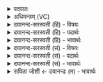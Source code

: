 <details><summary>पदपाठः</summary>

धा॒नाव॑न्त॒मिति॑ धा॒नाऽव॑न्तम्। क॒र॒म्भिण॑म्। अ॒पू॒पव॑न्त॒मित्य॑पू॒पऽव॑न्तम्। उ॒क्थिन॑म्। इन्द्र॑। प्रा॒तः। जु॒ष॒स्व॒। नः॒। २९।
</details>

<details><summary>अधिमन्त्रम् (VC)</summary>

- इन्द्रो देवता
- विश्वामित्र ऋषिः
- गायत्री
- षड्जः
</details>

<details><summary>दयानन्द-सरस्वती (हि) - विषयः</summary>

फिर उसी विषय को अगले मन्त्र में कहा है ॥
</details>

<details><summary>दयानन्द-सरस्वती (हि) - पदार्थः</summary>

पदार्थान्वयभाषाः -  हे (इन्द्र) सुख की इच्छा करनेहारे विद्या और ऐश्वर्य्य से युक्त जन ! तू (नः) हमारे (धानावन्तम्) अच्छे प्रकार संस्कार किये हुए धान्य अन्नों से युक्त और (करम्भिणम्) अच्छी क्रिया से सिद्ध किये और (अपूपवन्तम्) सुन्दरता से संपादित किये हुए मालपुए आदि से युक्त तथा (उक्थिनम्) उत्तम वाक्य से उत्पन्न हुए बोध को सिद्ध करानेहारे और भक्ष्य आदि से युक्त भोजन-योग्य अन्न रसादि को (प्रातः) प्रातःकाल (जुषस्व) सेवन किया कर ॥२९ ॥
</details>

<details><summary>दयानन्द-सरस्वती (हि) - भावार्थः</summary>

भावार्थभाषाः -  जो विद्या के पढ़ाने और उपदेशों से सब को सुभूषित और विश्व का उद्धार करनेहारे विद्वान् जन अच्छे संस्कार किये हुए रसादि पदार्थों से युक्त अन्नादि को ठीक समय में भोजन करते हैं और जो उनको विद्या सुशिक्षा से युक्त वाणी का ग्रहण करावें, वे धन्यवाद के योग्य होते हैं ॥२९ ॥
</details>

<details><summary>दयानन्द-सरस्वती (सं) - विषयः</summary>

पुनस्तमेव विषयमाह ॥
</details>

<details><summary>दयानन्द-सरस्वती (सं) - पदार्थः</summary>

पदार्थान्वयभाषाः -  हे इन्द्र ! त्वं नो धानावन्तं करम्भिणमपूपवन्तमुक्थिनं भक्ष्याद्यन्वितं भोज्यमन्नरसादिकं प्रातर्जुषस्व ॥२९ ॥
</details>

<details><summary>दयानन्द-सरस्वती (सं) - भावार्थः</summary>

भावार्थभाषाः -  ये विद्याध्यापनोपदेशैः सर्वेषामलङ्कर्त्तारो विश्वोद्धारका विद्वांसो जनाः सुसंस्कृतै रसादिभिर्युक्तान्यन्नादीनि यथासमयं भुञ्जते, ये च तान् विद्यासुशिक्षायुक्तां वाचं ग्राहयेयुस्ते धन्यवादार्हा जायन्ते ॥२९ ॥
</details>

<details><summary>सविता जोशी ← दयानन्दः (म) - भावार्थः</summary>

भावार्थभाषाः -  जे विद्वान अध्यापन व उपदेश यांनी सर्वांना सुशोभित करतात ते विश्वाचा उद्धार करून संस्कार केलेल्या अन्नरसयुक्त पदार्थांचे वेळेवर भोजन करतात. जे त्यांना विद्या व प्रशिक्षित वाणीचा अंगीकार करावयास लावतात ते धन्यवादास पात्र ठरतात.
</details>